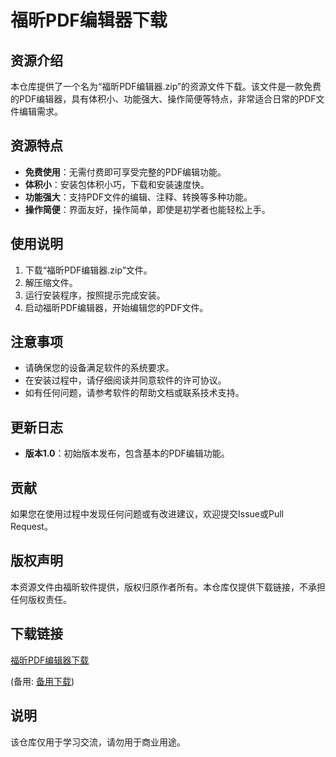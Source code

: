 # 福昕PDF编辑器下载

## 资源介绍

本仓库提供了一个名为“福昕PDF编辑器.zip”的资源文件下载。该文件是一款免费的PDF编辑器，具有体积小、功能强大、操作简便等特点，非常适合日常的PDF文件编辑需求。

## 资源特点

- **免费使用**：无需付费即可享受完整的PDF编辑功能。
- **体积小**：安装包体积小巧，下载和安装速度快。
- **功能强大**：支持PDF文件的编辑、注释、转换等多种功能。
- **操作简便**：界面友好，操作简单，即使是初学者也能轻松上手。

## 使用说明

1. 下载“福昕PDF编辑器.zip”文件。
2. 解压缩文件。
3. 运行安装程序，按照提示完成安装。
4. 启动福昕PDF编辑器，开始编辑您的PDF文件。

## 注意事项

- 请确保您的设备满足软件的系统要求。
- 在安装过程中，请仔细阅读并同意软件的许可协议。
- 如有任何问题，请参考软件的帮助文档或联系技术支持。

## 更新日志

- **版本1.0**：初始版本发布，包含基本的PDF编辑功能。

## 贡献

如果您在使用过程中发现任何问题或有改进建议，欢迎提交Issue或Pull Request。

## 版权声明

本资源文件由福昕软件提供，版权归原作者所有。本仓库仅提供下载链接，不承担任何版权责任。

## 下载链接
[福昕PDF编辑器下载](https://pan.quark.cn/s/98cc34f7ccb7) 

(备用: [备用下载](https://pan.baidu.com/s/1ToNDb-Vf8bosHTg1DZR1nQ?pwd=1234))

## 说明

该仓库仅用于学习交流，请勿用于商业用途。
